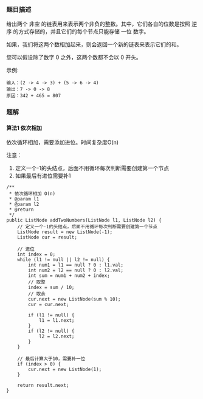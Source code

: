 ### 题目描述


给出两个 非空 的链表用来表示两个非负的整数。其中，它们各自的位数是按照 逆序 的方式存储的，并且它们的每个节点只能存储 一位 数字。

如果，我们将这两个数相加起来，则会返回一个新的链表来表示它们的和。

您可以假设除了数字 0 之外，这两个数都不会以 0 开头。


示例:
```
输入：(2 -> 4 -> 3) + (5 -> 6 -> 4)
输出：7 -> 0 -> 8
原因：342 + 465 = 807
```

### 题解

#### 算法1 依次相加
依次循环相加，需要添加进位。时间复杂度O(n)

注意：
1. 定义一个-1的头结点，后面不用循环每次判断需要创建第一个节点
2. 如果最后有进位需要补1

```$java
/**
 * 依次循环相加 O(n)
 * @param l1
 * @param l2
 * @return
 */
public ListNode addTwoNumbers(ListNode l1, ListNode l2) {
    // 定义一个-1的头结点，后面不用循环每次判断需要创建第一个节点
    ListNode result = new ListNode(-1);
    ListNode cur = result;

    // 进位
    int index = 0;
    while (l1 != null || l2 != null) {
        int num1 = l1 == null ? 0 : l1.val;
        int num2 = l2 == null ? 0 : l2.val;
        int sum = num1 + num2 + index;
        // 取整
        index = sum / 10;
        // 取余
        cur.next = new ListNode(sum % 10);
        cur = cur.next;

        if (l1 != null) {
            l1 = l1.next;
        }
        if (l2 != null) {
            l2 = l2.next;
        }
    }

    // 最后计算大于10，需要补一位
    if (index > 0) {
        cur.next = new ListNode(1);
    }

    return result.next;
}
```